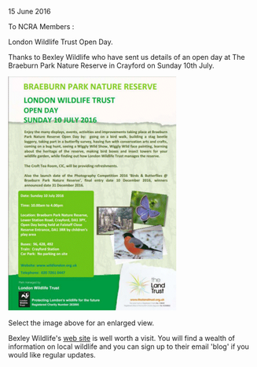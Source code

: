 15 June 2016

To NCRA Members :

London Wildlife Trust Open Day.

Thanks to Bexley Wildlife who have sent us details of an open day at The Braeburn Park Nature Reserve in Crayford on Sunday 10th July.

[](http://www.northcrayresidents.org.uk/posters/poster47.pdf)

![Image](images/nm0054_1.gif)

Select the image above for an enlarged view.

Bexley Wildlife's [web site](http://www.bexleywildlife.org) is well worth a visit. You will find a wealth of information on local wildlife and you can sign up to their email 'blog' if you would like regular updates.

